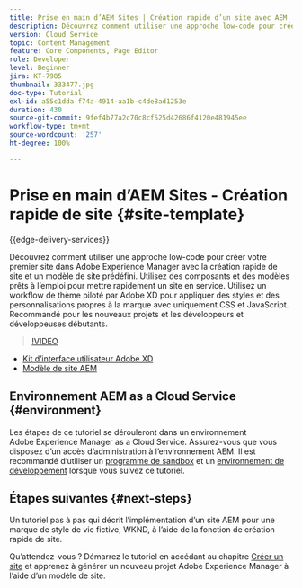 ```yaml
---
title: Prise en main d’AEM Sites | Création rapide d’un site avec AEM
description: Découvrez comment utiliser une approche low-code pour créer votre premier site dans Adobe Experience Manager avec la création rapide de site et un modèle de site prédéfini. Utilisez des composants et des modèles prêts à l’emploi pour mettre rapidement un site en service. Utilisez un workflow de thème piloté par Adobe XD pour appliquer des styles et des personnalisations propres à la marque avec uniquement CSS et JavaScript. Recommandé pour les nouveaux projets et les développeurs et développeuses débutants.
version: Cloud Service
topic: Content Management
feature: Core Components, Page Editor
role: Developer
level: Beginner
jira: KT-7985
thumbnail: 333477.jpg
doc-type: Tutorial
exl-id: a55c1dda-f74a-4914-aa1b-c4de8ad1253e
duration: 430
source-git-commit: 9fef4b77a2c70c8cf525d42686f4120e481945ee
workflow-type: tm+mt
source-wordcount: '257'
ht-degree: 100%

---
```


# Prise en main d’AEM Sites - Création rapide de site {#site-template}

{{edge-delivery-services}}

Découvrez comment utiliser une approche low-code pour créer votre premier site dans Adobe Experience Manager avec la création rapide de site et un modèle de site prédéfini. Utilisez des composants et des modèles prêts à l’emploi pour mettre rapidement un site en service. Utilisez un workflow de thème piloté par Adobe XD pour appliquer des styles et des personnalisations propres à la marque avec uniquement CSS et JavaScript. Recommandé pour les nouveaux projets et les développeurs et développeuses débutants.

>[!VIDEO](https://video.tv.adobe.com/v/333477?quality=12&learn=on)

* [Kit d’interface utilisateur Adobe XD](https://github.com/adobe/aem-site-template-basic/blob/main/files/wireframe.xd)
* [Modèle de site AEM](https://github.com/adobe/aem-site-template-basic)

## Environnement AEM as a Cloud Service {#environment}

Les étapes de ce tutoriel se dérouleront dans un environnement Adobe Experience Manager as a Cloud Service. Assurez-vous que vous disposez d’un accès d’administration à l’environnement AEM. Il est recommandé d’utiliser un [programme de sandbox](https://experienceleague.adobe.com/docs/experience-manager-cloud-service/content/implementing/using-cloud-manager/programs/introduction-sandbox-programs.html?lang=fr) et un [environnement de développement](https://experienceleague.adobe.com/docs/experience-manager-cloud-service/implementing/using-cloud-manager/manage-environments.html?lang=fr) lorsque vous suivez ce tutoriel.

## Étapes suivantes {#next-steps}

Un tutoriel pas à pas qui décrit l’implémentation d’un site AEM pour une marque de style de vie fictive, WKND, à l’aide de la fonction de création rapide de site.

Qu’attendez-vous ? Démarrez le tutoriel en accédant au chapitre [Créer un site](create-site.md) et apprenez à générer un nouveau projet Adobe Experience Manager à l’aide d’un modèle de site.
